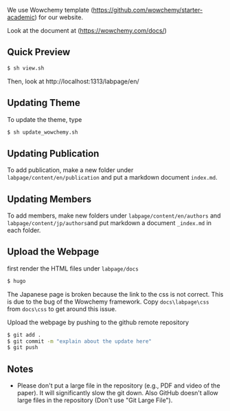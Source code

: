 

We use Wowchemy template (https://github.com/wowchemy/starter-academic) for our website.

Look at the document at (https://wowchemy.com/docs/)



## Quick Preview

```bash
$ sh view.sh
```

Then, look at http://localhost:1313/labpage/en/



## Updating Theme

To update the theme, type

```bash
$ sh update_wowchemy.sh
```



## Updating Publication

To add publication, make a new folder under `labpage/content/en/publication` and put a markdown document `index.md`.





## Updating Members

To add members, make new folders under `labpage/content/en/authors` and `labpage/content/jp/authors`and put markdown a document `_index.md` in each folder. 






## Upload the Webpage

first render the HTML files under `labpage/docs`

```bash
$ hugo 
```

The Japanese page is broken because the link to the css is not correct. This is due to the bug of the Wowchemy framework. Copy `docs\labpage\css` from `docs\css` to get around this issue.  



Upload the webpage by pushing to the github remote repository

```bash
$ git add .
$ git commit -m "explain about the update here"
$ git push
```





## Notes	 

- Please don't put a large file in the repository (e.g., PDF and video of the paper). It will significantly slow the git down. Also GitHub doesn't allow large files in the repository (Don't use "Git Large File"). 